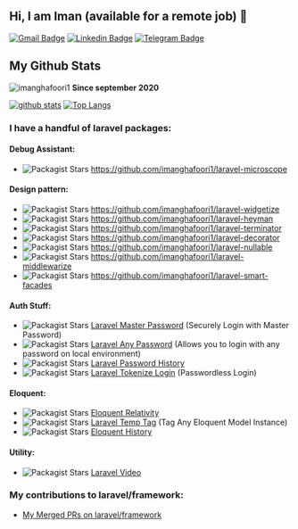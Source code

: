 ## Hi, I am Iman (available for a remote job) 👋

[![Gmail Badge](https://img.shields.io/badge/-imanghafoori1@gmail.com-c14438?style=flat&logo=Gmail&logoColor=white&link=mailto:imanghafoori1@gmail.com)](mailto:imanghafoori1@gmail.com)
[![Linkedin Badge](https://img.shields.io/badge/-Iman%20Ghafoori-0072b1?style=flat&logo=Linkedin&logoColor=white&link=https://linkedin.com/in/iman-ghafoori/)](https://linkedin.com/in/iman-ghafoori/) 
[![Telegram Badge](https://img.shields.io/badge/-Telegram-blue?style=flat&logo=telegram&logoColor=white&link=https://t.me/imanghafoori/)](https://t.me/imanghafoori/)
</p>

## My Github Stats

<p align=left> <img src=https://komarev.com/ghpvc/?username=imanghafoori1 alt=imanghafoori1 /> <b>Since september 2020</b></p>

[![github stats](https://github-readme-stats.vercel.app/api?username=imanghafoori1)](https://github.com/anuraghazra/github-readme-stats) 
[![Top Langs](https://github-readme-stats.vercel.app/api/top-langs/?username=imanghafoori1&layout=compact)](https://github.com/imanghafoori1/github-readme-stats)

### I have a handful of laravel packages:

#### Debug Assistant:
 - <img alt="Packagist Stars" src="https://img.shields.io/packagist/stars/imanghafoori/laravel-microscope"> https://github.com/imanghafoori1/laravel-microscope
#### Design pattern:
- <img alt="Packagist Stars" src="https://img.shields.io/packagist/stars/imanghafoori/laravel-widgetize"> https://github.com/imanghafoori1/laravel-widgetize
- <img alt="Packagist Stars" src="https://img.shields.io/packagist/stars/imanghafoori/laravel-heyman"> https://github.com/imanghafoori1/laravel-heyman
- <img alt="Packagist Stars" src="https://img.shields.io/packagist/stars/imanghafoori/laravel-terminator"> https://github.com/imanghafoori1/laravel-terminator
- <img alt="Packagist Stars" src="https://img.shields.io/packagist/stars/imanghafoori/laravel-decorator"> https://github.com/imanghafoori1/laravel-decorator
- <img alt="Packagist Stars" src="https://img.shields.io/packagist/stars/imanghafoori/laravel-nullable"> https://github.com/imanghafoori1/laravel-nullable
- <img alt="Packagist Stars" src="https://img.shields.io/packagist/stars/imanghafoori/laravel-middlewarize"> https://github.com/imanghafoori1/laravel-middlewarize
- <img alt="Packagist Stars" src="https://img.shields.io/packagist/stars/imanghafoori/laravel-smart-facades"> https://github.com/imanghafoori1/laravel-smart-facades

#### Auth Stuff:
- <img alt="Packagist Stars" src="https://img.shields.io/packagist/stars/imanghafoori/laravel-masterpass"> <a href="https://github.com/imanghafoori1/laravel-masterpass">  Laravel Master Password</a> (Securely Login with Master Password)
- <img alt="Packagist Stars" src="https://img.shields.io/packagist/stars/imanghafoori/laravel-anypass"> <a href="https://github.com/imanghafoori1/laravel-anypass"> Laravel Any Password</a> (Allows you to login with any password on local environment)
- <img alt="Packagist Stars" src="https://img.shields.io/packagist/stars/imanghafoori/laravel-password-history"> <a href="https://github.com/imanghafoori1/laravel-password-history"> Laravel Password History</a>
- <img alt="Packagist Stars" src="https://img.shields.io/packagist/stars/imanghafoori/laravel-tokenize-login"> <a href="https://github.com/imanghafoori1/laravel-tokenized-login"> Laravel Tokenize Login</a> (Passwordless Login)

#### Eloquent:
- <img alt="Packagist Stars" src="https://img.shields.io/packagist/stars/imanghafoori/eloquent-relativity"> <a href="https://github.com/imanghafoori1/eloquent-relativity"> Eloquent Relativity</a>
- <img alt="Packagist Stars" src="https://img.shields.io/packagist/stars/imanghafoori/laravel-temp-tag"> <a href="https://github.com/imanghafoori1/laravel-temp-tag"> Laravel Temp Tag</a> (Tag Any Eloquent Model Instance)
- <img alt="Packagist Stars" src="https://img.shields.io/packagist/stars/imanghafoori/eloquent-history"> <a href="https://github.com/imanghafoori1/eloquent-history"> Eloquent History</a>

#### Utility:
- <img alt="Packagist Stars" src="https://img.shields.io/packagist/stars/imanghafoori/laravel-video"> <a href="https://github.com/imanghafoori1/laravel-video"> Laravel Video</a>

### My contributions to laravel/framework:
- <a href="https://github.com/laravel/framework/pulls?q=is%3Apr+is%3Amerged+author%3Aimanghafoori1+"> My Merged PRs on laravel/framework</a>

